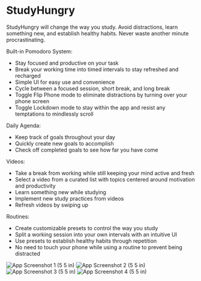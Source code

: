 # StudyHungry

StudyHungry will change the way you study. Avoid distractions, learn something new, and establish healthy habits. Never waste another minute procrastinating.

Built-in Pomodoro System:
- Stay focused and productive on your task 
- Break your working time into timed intervals to stay refreshed and recharged
- Simple UI for easy use and convenience
- Cycle between a focused session, short break, and long break 
- Toggle Flip Phone mode to eliminate distractions by turning over your phone screen
- Toggle Lockdown mode to stay within the app and resist any temptations to mindlessly scroll


Daily Agenda:
- Keep track of goals throughout your day 
- Quickly create new goals to accomplish
- Check off completed goals to see how far you have come


Videos:
- Take a break from working while still keeping your mind active and fresh
- Select a video from a curated list with topics centered around motivation and productivity
- Learn something new while studying 
- Implement new study practices from videos 
- Refresh videos by swiping up 


Routines:
- Create customizable presets to control the way you study
- Split a working session into your own intervals with an intuitive UI
- Use presets to establish healthy habits through repetition
- No need to touch your phone while using a routine to prevent being distracted

![App Screenshot 1 (5 5 in)](https://github.com/user-attachments/assets/d69057e3-8952-4864-a654-3ddae0d6853c)
![App Screenshot 2 (5 5 in)](https://github.com/user-attachments/assets/153dc403-c082-4254-9efc-31c9f0b1795b)
![App Screenshot 3 (5 5 in)](https://github.com/user-attachments/assets/95805324-7a98-464d-9450-175c99542100)
![App Screenshot 4 (5 5 in)](https://github.com/user-attachments/assets/c10dfea9-11d0-4a14-8db7-2fe2e8751203)
